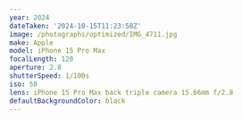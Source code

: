 ```yaml
---
year: 2024
dateTaken: '2024-10-15T11:23:58Z'
image: /photographs/optimized/IMG_4711.jpg
make: Apple
model: iPhone 15 Pro Max
focalLength: 120
aperture: 2.8
shutterSpeed: 1/100s
iso: 50
lens: iPhone 15 Pro Max back triple camera 15.66mm f/2.8
defaultBackgroundColor: black
---
```

